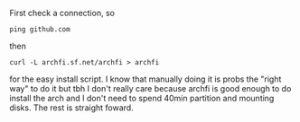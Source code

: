First check a connection, so 
```shell
ping github.com
```

then 
```
curl -L archfi.sf.net/archfi > archfi
```
for the easy install script. I know that manually doing it is probs the "right way" to do it but tbh I don't really care because archfi is good enough to do install the arch and I don't need to spend 40min partition and mounting disks. The rest is straight foward. 
